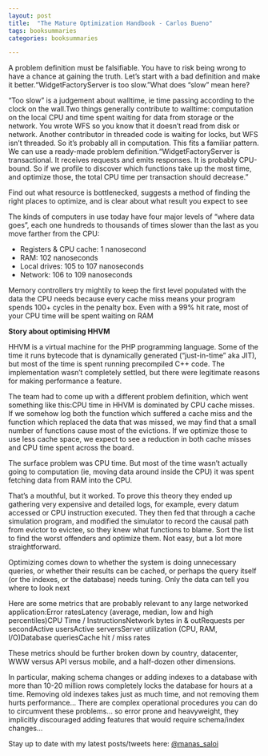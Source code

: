 ```yaml
---
layout: post
title:  "The Mature Optimization Handbook - Carlos Bueno"
tags: booksummaries
categories: booksummaries

---
```


A problem definition must be falsifiable. You have to risk being wrong to have a chance at gaining the truth. Let’s start with a bad definition and make it better.“WidgetFactoryServer is too slow.”What does “slow” mean here?

“Too slow” is a judgement about walltime, ie time passing according to the clock on the wall.Two things generally contribute to walltime: computation on the local CPU and time spent waiting for data from storage or the network. You wrote WFS so you know that it doesn’t read from disk or network. Another contributor in threaded code is waiting for locks, but WFS isn’t threaded. So it’s probably all in computation. This fits a familiar pattern. We can use a ready-made problem definition.“WidgetFactoryServer is transactional. It receives requests and emits responses. It is probably CPU-bound. So if we profile to discover which functions take up the most time, and optimize those, the total CPU time per transaction should decrease.”

Find out what resource is bottlenecked, suggests a method of finding the right places to optimize, and is clear about what result you expect to see

The kinds of computers in use today have four major levels of “where data goes”, each one hundreds to thousands of times slower than the last as you move farther from the CPU:
* Registers & CPU cache: 1 nanosecond
* RAM: 102 nanoseconds
* Local drives: 105 to 107 nanoseconds
* Network: 106 to 109 nanoseconds

Memory controllers try mightily to keep the first level populated with the data the CPU needs because every cache miss means your program spends 100+ cycles in the penalty box. Even with a 99% hit rate, most of your CPU time will be spent waiting on RAM

**Story about optimising HHVM**

HHVM is a virtual machine for the PHP programming language. Some of the time it runs bytecode that is dynamically generated (“just-in-time” aka JIT), but most of the time is spent running precompiled C++ code. The implementation wasn’t completely settled, but there were legitimate reasons for making performance a feature.

The team had to come up with a different problem definition, which went something like this:CPU time in HHVM is dominated by CPU cache misses. If we somehow log both the function which suffered a cache miss and the function which replaced the data that was missed, we may find that a small number of functions cause most of the evictions. If we optimize those to use less cache space, we expect to see a reduction in both cache misses and CPU time spent across the board.

The surface problem was CPU time. But most of the time wasn’t actually going to computation (ie, moving data around inside the CPU) it was spent fetching data from RAM into the CPU.

 That’s a mouthful, but it worked. To prove this theory they ended up gathering very expensive and detailed logs, for example, every datum accessed or CPU instruction executed. They then fed that through a cache simulation program, and modified the simulator to record the causal path from evictor to evictee, so they knew what functions to blame. Sort the list to find the worst offenders and optimize them. Not easy, but a lot more straightforward.

Optimizing comes down to whether the system is doing unnecessary queries, or whether their results can be cached, or perhaps the query itself (or the indexes, or the database) needs tuning. Only the data can tell you where to look next


Here are some metrics that are probably relevant to any large networked application:Error ratesLatency (average, median, low and high percentiles)CPU Time / InstructionsNetwork bytes in & outRequests per secondActive usersActive serversServer utilization (CPU, RAM, I/O)Database queriesCache hit / miss rates

These metrics should be further broken down by country, datacenter, WWW versus API versus mobile, and a half-dozen other dimensions.

In particular, making schema changes or adding indexes to a database with more than 10-20 million rows completely locks the database for hours at a time. Removing old indexes takes just as much time, and not removing them hurts performance... There are complex operational procedures you can do to circumvent these problems... so error prone and heavyweight, they implicitly discouraged adding features that would require schema/index changes...

Stay up to date with my latest posts/tweets here: [@manas_saloi](http://twitter.com/manas_saloi)
